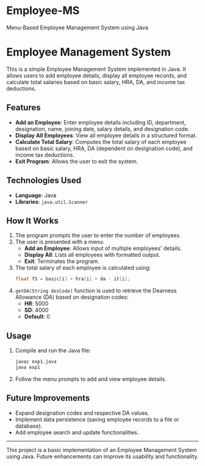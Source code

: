 # Employee-MS
Menu-Based Employee Management System using Java

# Employee Management System

This is a simple Employee Management System implemented in Java. It allows users to add employee details, display all employee records, and calculate total salaries based on basic salary, HRA, DA, and income tax deductions.

## Features
- **Add an Employee**: Enter employee details including ID, department, designation, name, joining date, salary details, and designation code.
- **Display All Employees**: View all employee details in a structured format.
- **Calculate Total Salary**: Computes the total salary of each employee based on basic salary, HRA, DA (dependent on designation code), and income tax deductions.
- **Exit Program**: Allows the user to exit the system.

## Technologies Used
- **Language**: Java
- **Libraries**: `java.util.Scanner`

## How It Works
1. The program prompts the user to enter the number of employees.
2. The user is presented with a menu:
   - **Add an Employee**: Allows input of multiple employees' details.
   - **Display All**: Lists all employees with formatted output.
   - **Exit**: Terminates the program.
3. The total salary of each employee is calculated using:
   ```java
   float TS = basic[i] + hra[i] + da - it[i];
   ```
4. `getDA(String desCode)` function is used to retrieve the Dearness Allowance (DA) based on designation codes:
   - **HR**: 5000
   - **SD**: 4000
   - **Default**: 0

## Usage
1. Compile and run the Java file:
   ```bash
   javac exp1.java
   java exp1
   ```
2. Follow the menu prompts to add and view employee details.

## Future Improvements
- Expand designation codes and respective DA values.
- Implement data persistence (saving employee records to a file or database).
- Add employee search and update functionalities.

---
This project is a basic implementation of an Employee Management System using Java. Future enhancements can improve its usability and functionality.

